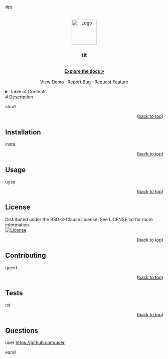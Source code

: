 #tit
  <!-- PROJECT LOGO -->
  <br />
  <div align="center">
    <a href="https://github.com/user/repo">
      <img src="images/logo.png" alt="Logo" width="80" height="80">
    </a>
  <h3 align="center">tit</h3>
    <p align="center">
       <br />
      <a href="https://github.com/user/repo"><strong>Explore the docs »</strong></a>
      <br />
      <br />
      <a href="https://github.com/user/repo">View Demo</a>
      ·
      <a href="https://github.com/user/repo/issues">Report Bug</a>
      ·
      <a href="https://github.com/user/repo/issues">Request Feature</a>
    </p>
  </div>
  
  
  
  <!-- TABLE OF CONTENTS -->
  <details>
    <summary>Table of Contents</summary>
    <ol>
      <li><a href='#description'>Description</a></li>
      <li><a href='#installation'></a>Installation</li>
      <li><a href='#usage'></a>Usage</li>
      <li><a href='#license'></a>License</li>
      <li><a href='#contributing'></a>Contributing</li>
      <li><a href='#tests'></a>Tests</li>
      <li><a href='#questions'></a>Questions</li>
    </ol>
  </details>
  # Description
  
  short
  
  <p align="right">(<a href="#readme-top">back to top</a>)</p>
  
  
  ## Installation
  
  insta
  
  <p align="right">(<a href="#readme-top">back to top</a>)</p>
  
  ## Usage
  
  uyse
  
  <p align="right">(<a href="#readme-top">back to top</a>)</p>
  
  ## License
  
  Distributed under the BSD-3-Clause License. See LICENSE.txt for more information.<br>
    [![License](https://img.shields.io/badge/License-BSD-3-Clause-blue.svg)](https://opensource.org/licenses/BSD-3-Clause)
  
  
  
  <p align="right">(<a href="#readme-top">back to top</a>)</p>
  
  ## Contributing
  
  gueid
  
  <p align="right">(<a href="#readme-top">back to top</a>)</p>
  
  ## Tests
  
  tst
  
  <p align="right">(<a href="#readme-top">back to top</a>)</p>
  
  ## Questions
  
  user
  https://github.com/user
  
  eamil